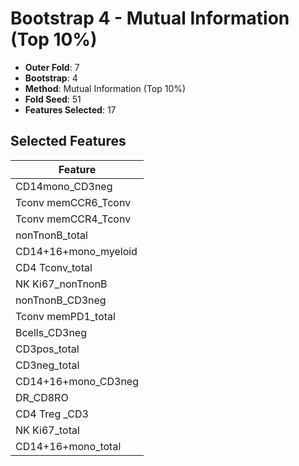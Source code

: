 # Bootstrap 4 - Mutual Information (Top 10%)

- **Outer Fold**: 7
- **Bootstrap**: 4
- **Method**: Mutual Information (Top 10%)
- **Fold Seed**: 51
- **Features Selected**: 17

## Selected Features

| Feature |
|---------|
| CD14mono_CD3neg |
| Tconv memCCR6_Tconv |
| Tconv memCCR4_Tconv |
| nonTnonB_total |
| CD14+16+mono_myeloid |
| CD4 Tconv_total |
| NK Ki67_nonTnonB |
| nonTnonB_CD3neg |
| Tconv memPD1_total |
| Bcells_CD3neg |
| CD3pos_total |
| CD3neg_total |
| CD14+16+mono_CD3neg |
| DR_CD8RO |
| CD4 Treg _CD3 |
| NK Ki67_total |
| CD14+16+mono_total |
